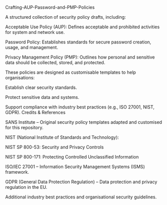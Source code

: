 Crafting-AUP-Password-and-PMP-Policies

A structured collection of security policy drafts, including:

Acceptable Use Policy (AUP): Defines acceptable and prohibited activities for system and network use.

Password Policy: Establishes standards for secure password creation, usage, and management.

Privacy Management Policy (PMP): Outlines how personal and sensitive data should be collected, stored, and protected.

These policies are designed as customisable templates to help organisations:

Establish clear security standards.

Protect sensitive data and systems.

Support compliance with industry best practices (e.g., ISO 27001, NIST, GDPR).
Credits & References

SANS Institute – Original security policy templates adapted and customised for this repository.

NIST (National Institute of Standards and Technology):

NIST SP 800-53: Security and Privacy Controls

NIST SP 800-171: Protecting Controlled Unclassified Information

ISO/IEC 27001 – Information Security Management Systems (ISMS) framework.

GDPR (General Data Protection Regulation) – Data protection and privacy regulation in the EU.

Additional industry best practices and organisational security guidelines.
